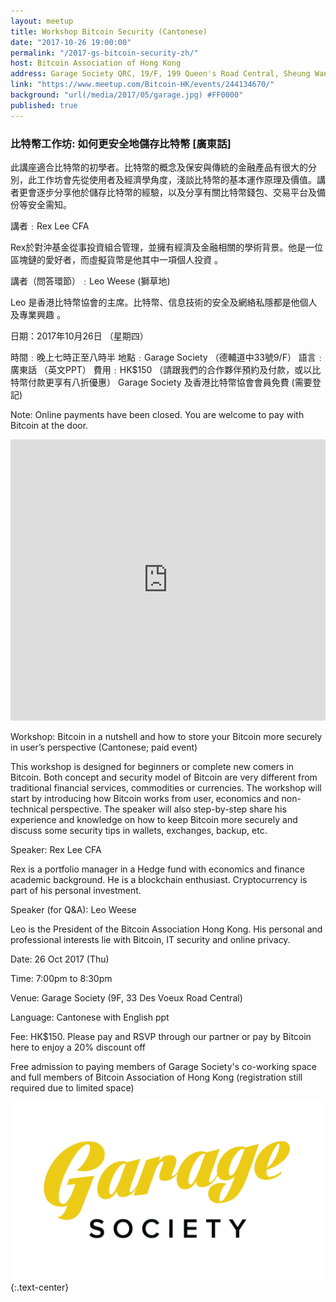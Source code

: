 ```yaml
---
layout: meetup
title: Workshop Bitcoin Security (Cantonese)
date: "2017-10-26 19:00:00"
permalink: "/2017-gs-bitcoin-security-zh/"
host: Bitcoin Association of Hong Kong
address: Garage Society QRC, 19/F, 199 Queen's Road Central, Sheung Wan, Hong Kong
link: "https://www.meetup.com/Bitcoin-HK/events/244134670/"
background: "url(/media/2017/05/garage.jpg) #FF0000"
published: true
---
```


### 比特幣工作坊: 如何更安全地儲存比特幣 [廣東話]

此講座適合比特幣的初學者。比特幣的概念及保安與傳統的金融產品有很大的分別，此工作坊會先從使用者及經濟學角度，淺談比特幣的基本運作原理及價值。講者更會逐步分享他於儲存比特幣的經驗，以及分享有關比特幣錢包、交易平台及備份等安全需知。

講者﹕Rex Lee CFA 


Rex於對沖基金從事投資組合管理，並擁有經濟及金融相關的學術背景。他是一位區塊鏈的愛好者，而虛擬貨幣是他其中一項個人投資 。 


講者（問答環節）﹕Leo Weese (獅草地) 

Leo 是香港比特幣協會的主席。比特幣、信息技術的安全及網絡私隱都是他個人及專業興趣 。 

日期：2017年10月26日 （星期四）

時間﹕晚上七時正至八時半 
地點﹕Garage Society （德輔道中33號9/F） 
語言﹕廣東話 （英文PPT） 
費用﹕HK$150 （請跟我們的合作夥伴預約及付款，或以比特幣付款更享有八折優惠） 
Garage Society 及香港比特幣協會會員免費 (需要登記)

<!--
<form action="https://www.coinpayments.net/index.php" method="post">
	<input type="hidden" name="cmd" value="_pay_simple">
	<input type="hidden" name="reset" value="1">
	<input type="hidden" name="merchant" value="84ffa7d089e5eefdc9ff75f09f948f80">
	<input type="hidden" name="item_name" value="Garage Society Bitcoin Security Workshop">
	<input type="hidden" name="item_desc" value="Medium of instruction: Cantonese">
	<input type="hidden" name="currency" value="HKD">
	<input type="hidden" name="amountf" value="120.00000000">
	<input type="hidden" name="want_shipping" value="0">
	<input type="hidden" name="success_url" value="https://www.bitcoinhk.org/2017-gs-bitcoin-security-en/">
	<input type="hidden" name="cancel_url" value="https://www.bitcoinhk.org/2017-gs-bitcoin-security-en/">
	<input type="image" src="https://www.coinpayments.net/images/pub/buynow-grey.png" alt="Buy Now with CoinPayments.net">
</form>
{:.text-center}
-->

Note: Online payments have been closed. You are welcome to pay with Bitcoin at the door.

<iframe src="https://www.google.com/maps/embed?pb=!1m18!1m12!1m3!1d3691.8158024621976!2d114.14846525124635!3d22.28496628525968!2m3!1f0!2f0!3f0!3m2!1i1024!2i768!4f13.1!3m3!1m2!1s0x3404007c1a7e34cf%3A0xdd1cc60bfdd911c0!2sGarage+Society+QRC!5e0!3m2!1sen!2s!4v1495723892446" width="100%" height="450" frameborder="0" style="border:0" allowfullscreen></iframe>

Workshop: Bitcoin in a nutshell and how to store your Bitcoin more securely in user’s perspective (Cantonese; paid event)

This workshop is designed for beginners or complete new comers in Bitcoin. Both concept and security model of Bitcoin are very different from traditional financial services, commodities or currencies. The workshop will start by introducing how Bitcoin works from user, economics and non-technical perspective. The speaker will also step-by-step share his experience and knowledge on how to keep Bitcoin more securely and discuss some security tips in wallets, exchanges, backup, etc.

Speaker: Rex Lee CFA

Rex is a portfolio manager in a Hedge fund with economics and finance academic background. He is a blockchain enthusiast. Cryptocurrency is part of his personal investment.

Speaker (for Q&A): Leo Weese

Leo is the President of the Bitcoin Association Hong Kong. His personal and professional interests lie with Bitcoin, IT security and online privacy.

Date: 26 Oct 2017 (Thu)

Time: 7:00pm to 8:30pm

Venue: Garage Society (9F, 33 Des Voeux Road Central)

Language: Cantonese with English ppt

Fee: HK$150. Please pay and RSVP through our partner or pay by Bitcoin here to enjoy a 20% discount off

Free admission to paying members of Garage Society's co-working space and full members of Bitcoin Association of Hong Kong (registration still required due to limited space)

[![Garage Society](/media/2017/05/garagesociety.png)](http://www.thegaragesociety.com/)
{:.text-center}
